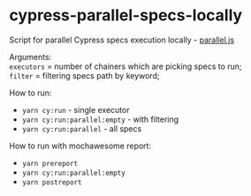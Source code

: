 # cypress-parallel-specs-locally
Script for parallel Cypress specs execution locally - [parallel.js](cypress/scripts/parallel.js)

Arguments:  
`executors` = number of chainers which are picking specs to run;  
`filter` = filtering specs path by keyword;  

How to run:  
 - ```yarn cy:run``` - single executor
 - ```yarn cy:run:parallel:empty``` - with filtering
 - ```yarn cy:run:parallel``` - all specs

How to run with mochawesome report:
 -  ```yarn prereport```
 - ```yarn cy:run:parallel:empty```
 - ```yarn postreport```
